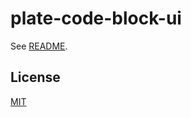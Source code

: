 # plate-code-block-ui

See [README](https://github.com/udecode/plate).

## License

[MIT](../../../LICENSE)
